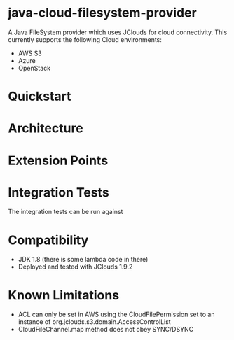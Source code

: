 # java-cloud-filesystem-provider
A Java FileSystem provider which uses JClouds for cloud connectivity. This currently supports the following Cloud environments:
- AWS S3
- Azure
- OpenStack

# Quickstart

# Architecture


# Extension Points


# Integration Tests
The integration tests can be run against

# Compatibility
- JDK 1.8 (there is some lambda code in there)
- Deployed and tested with JClouds 1.9.2

# Known Limitations
- ACL can only be set in AWS using the CloudFilePermission set to an instance of org.jclouds.s3.domain.AccessControlList
- CloudFileChannel.map method does not obey SYNC/DSYNC